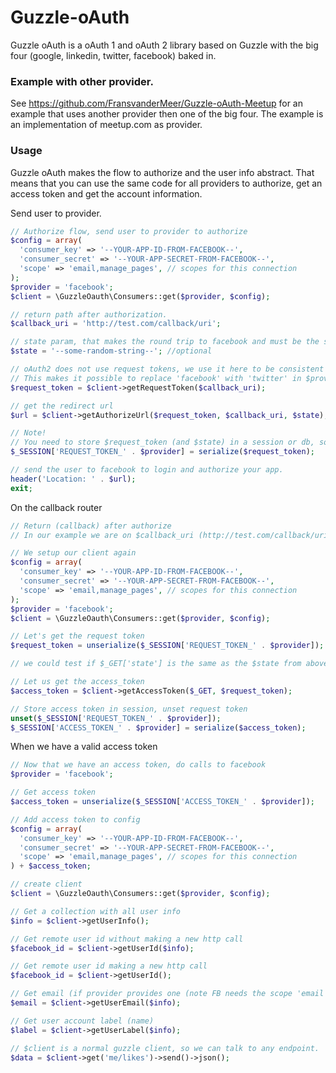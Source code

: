 Guzzle-oAuth
============

Guzzle oAuth is a oAuth 1 and oAuth 2 library based on Guzzle with the big four (google, linkedin, twitter, facebook) baked in.

### Example with other provider.
See https://github.com/FransvanderMeer/Guzzle-oAuth-Meetup for an example that uses another provider then one of the big four. The example is an implementation of meetup.com as provider.

### Usage
Guzzle oAuth makes the flow to authorize and the user info abstract. That means that you can use the same code for all providers to authorize, get an access token and get the account information.

Send user to provider.
```php
// Authorize flow, send user to provider to authorize
$config = array(
  'consumer_key' => '--YOUR-APP-ID-FROM-FACEBOOK--',
  'consumer_secret' => '--YOUR-APP-SECRET-FROM-FACEBOOK--',
  'scope' => 'email,manage_pages', // scopes for this connection
);
$provider = 'facebook';
$client = \GuzzleOauth\Consumers::get($provider, $config);

// return path after authorization.
$callback_uri = 'http://test.com/callback/uri';

// state param, that makes the round trip to facebook and must be the same on return.
$state = '--some-random-string--'; //optional

// oAuth2 does not use request tokens, we use it here to be consistent with oAuth1
// This makes it possible to replace 'facebook' with 'twitter' in $provider without changing the code.
$request_token = $client->getRequestToken($callback_uri);

// get the redirect url
$url = $client->getAuthorizeUrl($request_token, $callback_uri, $state);

// Note!
// You need to store $request_token (and $state) in a session or db, so that you can pickit up on return.
$_SESSION['REQUEST_TOKEN_' . $provider] = serialize($request_token);

// send the user to facebook to login and authorize your app.
header('Location: ' . $url);
exit;
```
On the callback router
```php
// Return (callback) after authorize
// In our example we are on $callback_uri (http://test.com/callback/uri)

// We setup our client again
$config = array(
  'consumer_key' => '--YOUR-APP-ID-FROM-FACEBOOK--',
  'consumer_secret' => '--YOUR-APP-SECRET-FROM-FACEBOOK--',
  'scope' => 'email,manage_pages', // scopes for this connection
);
$provider = 'facebook';
$client = \GuzzleOauth\Consumers::get($provider, $config);

// Let's get the request token
$request_token = unserialize($_SESSION['REQUEST_TOKEN_' . $provider]);

// we could test if $_GET['state'] is the same as the $state from above.

// Let us get the access_token
$access_token = $client->getAccessToken($_GET, $request_token);

// Store access token in session, unset request token
unset($_SESSION['REQUEST_TOKEN_' . $provider]);
$_SESSION['ACCESS_TOKEN_' . $provider] = serialize($access_token);
```
When we have a valid access token
```php
// Now that we have an access token, do calls to facebook
$provider = 'facebook';

// Get access token
$access_token = unserialize($_SESSION['ACCESS_TOKEN_' . $provider]);

// Add access token to config
$config = array(
  'consumer_key' => '--YOUR-APP-ID-FROM-FACEBOOK--',
  'consumer_secret' => '--YOUR-APP-SECRET-FROM-FACEBOOK--',
  'scope' => 'email,manage_pages', // scopes for this connection
) + $access_token;

// create client
$client = \GuzzleOauth\Consumers::get($provider, $config);

// Get a collection with all user info
$info = $client->getUserInfo();

// Get remote user id without making a new http call
$facebook_id = $client->getUserId($info);

// Get remote user id making a new http call
$facebook_id = $client->getUserId();

// Get email (if provider provides one (note FB needs the scope 'email'))
$email = $client->getUserEmail($info);

// Get user account label (name)
$label = $client->getUserLabel($info);

// $client is a normal guzzle client, so we can talk to any endpoint.
$data = $client->get('me/likes')->send()->json();
```
